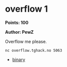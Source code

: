 # overflow 1
**Points: 100**

**Author: PewZ**

Overflow me please.

`nc overflow.tghack.no 5063`

* [binary](overflowme)
